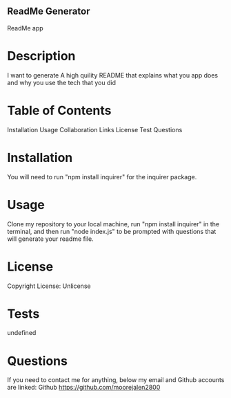 ## ReadMe Generator

ReadMe app


# Description

I want to generate A high quility README that explains what you app does and why you use the tech that you did

# Table of Contents

Installation
Usage
Collaboration
Links
License
Test
Questions

# Installation

You will need to run "npm install inquirer" for the inquirer package.

# Usage

Clone my repository to your local machine, run "npm install inquirer" in the terminal, and then run "node index.js" to be prompted with questions that will generate your readme file.

# License

Copyright  License: Unlicense

# Tests

undefined

# Questions

If you need to contact me for anything, below my email and Github accounts are linked: Github https://github.com/moorejalen2800

